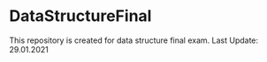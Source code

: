 # DataStructureFinal

This repository is created for data structure final exam. Last Update: 29.01.2021
